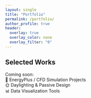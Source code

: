 ```yaml
---
layout: single
title: "Portfolio"
permalink: /portfolio/
author_profile: true
header:
  overlay: true
  overlay_color: none
  overlay_filter: "0"
---
```


## Selected Works

Coming soon:  
🌿 EnergyPlus / CFD Simulation Projects  
🌞 Daylighting & Passive Design  
📊 Data Visualization Tools  
